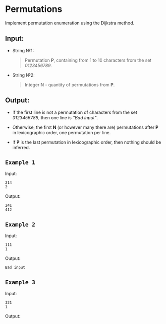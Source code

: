 # Permutations

Implement permutation enumeration using the Dijkstra method.

## Input:
*   String №1:

    > Permutation **P**, containing from 1 to 10 characters from the set *0123456789*.

*   String №2:
        
    > Integer N - quantity of permutations from **P**.

## Output:

*   If the first line is not a permutation of characters from the set *0123456789*, then one line is *"Bad input"*. 

*   Otherwise, the first **N** (or however many there are) permutations after **P** in lexicographic order, one permutation per line.

*   If **P** is the last permutation in lexicographic order, then nothing should be inferred.

## ```Example 1```

Input:

    214
    2

Output:
    
    241
    412

## ```Example 2```

Input:
    
    111
    1

Output:

    Bad input

## ```Example 3```

Input:

    321
    1

Output:

``````

